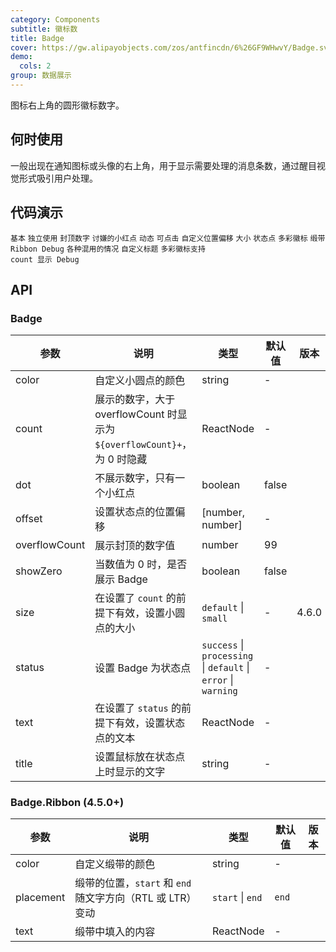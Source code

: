 ```yaml
---
category: Components
subtitle: 徽标数
title: Badge
cover: https://gw.alipayobjects.com/zos/antfincdn/6%26GF9WHwvY/Badge.svg
demo:
  cols: 2
group: 数据展示
---
```


图标右上角的圆形徽标数字。

## 何时使用

一般出现在通知图标或头像的右上角，用于显示需要处理的消息条数，通过醒目视觉形式吸引用户处理。

## 代码演示

<code src="./demo/basic.tsx">基本</code>
<code src="./demo/no-wrapper.tsx">独立使用</code>
<code src="./demo/overflow.tsx">封顶数字</code>
<code src="./demo/dot.tsx">讨嫌的小红点</code>
<code src="./demo/change.tsx">动态</code>
<code src="./demo/link.tsx">可点击</code>
<code src="./demo/offset.tsx">自定义位置偏移</code>
<code src="./demo/size.tsx">大小</code>
<code src="./demo/status.tsx">状态点</code>
<code src="./demo/colorful.tsx">多彩徽标</code>
<code src="./demo/ribbbon.tsx">缎带</code>
<code src="./demo/ribbon-debug.tsx" debug>Ribbon Debug</code>
<code src="./demo/mix.tsx" debug>各种混用的情况</code>
<code src="./demo/title.tsx" debug>自定义标题</code>
<code src="./demo/colorful-with-count-debug.tsx" debug>多彩徽标支持 count 显示 Debug</code>

## API

### Badge

| 参数          | 说明                                                                     | 类型                                                           | 默认值 | 版本  |
| ------------- | ------------------------------------------------------------------------ | -------------------------------------------------------------- | ------ | ----- |
| color         | 自定义小圆点的颜色                                                       | string                                                         | -      |       |
| count         | 展示的数字，大于 overflowCount 时显示为 `${overflowCount}+`，为 0 时隐藏 | ReactNode                                                      | -      |       |
| dot           | 不展示数字，只有一个小红点                                               | boolean                                                        | false  |       |
| offset        | 设置状态点的位置偏移                                                     | \[number, number]                                              | -      |       |
| overflowCount | 展示封顶的数字值                                                         | number                                                         | 99     |       |
| showZero      | 当数值为 0 时，是否展示 Badge                                            | boolean                                                        | false  |       |
| size          | 在设置了 `count` 的前提下有效，设置小圆点的大小                          | `default` \| `small`                                           | -      | 4.6.0 |
| status        | 设置 Badge 为状态点                                                      | `success` \| `processing` \| `default` \| `error` \| `warning` | -      |       |
| text          | 在设置了 `status` 的前提下有效，设置状态点的文本                         | ReactNode                                                      | -      |       |
| title         | 设置鼠标放在状态点上时显示的文字                                         | string                                                         | -      |       |

### Badge.Ribbon (4.5.0+)

| 参数      | 说明                                                      | 类型             | 默认值 | 版本 |
| --------- | --------------------------------------------------------- | ---------------- | ------ | ---- |
| color     | 自定义缎带的颜色                                          | string           | -      |      |
| placement | 缎带的位置，`start` 和 `end` 随文字方向（RTL 或 LTR）变动 | `start` \| `end` | `end`  |      |
| text      | 缎带中填入的内容                                          | ReactNode        | -      |      |
